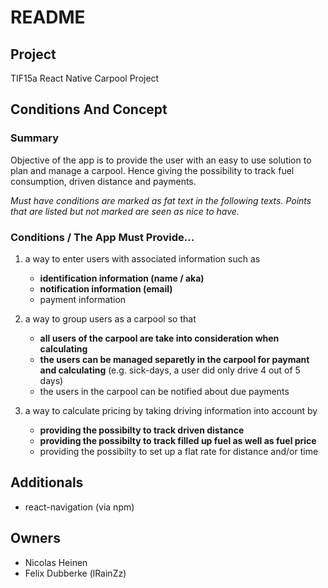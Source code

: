 # README #

## Project ##
>
 TIF15a React Native Carpool Project
>

## Conditions And Concept ##
>
 ### Summary ###
 Objective of the app is to provide the user with an easy to use
 solution to plan and manage a carpool. Hence giving the possibility
 to track fuel consumption, driven distance and payments.


 *Must have conditions are marked as fat text in the following texts.*
 *Points that are listed but not marked are seen as nice to have.*
 ### Conditions / The App Must Provide... ###

 1. a way to enter users with associated information such as
    * **identification information (name / aka)**
    * **notification information (email)**
    * payment information
 
 1. a way to group users as a carpool so that
    * **all users of the carpool are take into consideration when calculating**
    * **the users can be managed separetly in the carpool for paymant and calculating** (e.g. sick-days, a user did only drive 4 out of 5 days)
    * the users in the carpool can be notified about due payments

 1. a way to calculate pricing by taking driving information into account by
    * **providing the possibilty to track driven distance**
    * **providing the possibilty to track filled up fuel as well as fuel price**
    * providing the possibilty to set up a flat rate for distance and/or time
 
> 



## Additionals ##
>
 * react-navigation (via npm) 
>

## Owners ##
>
 * Nicolas Heinen
 * Felix Dubberke (lRainZz)
>